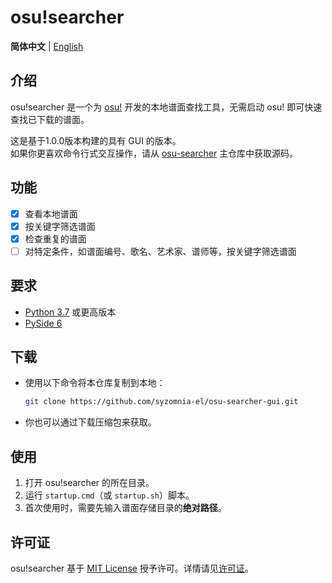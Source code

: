 # osu!searcher

**简体中文** | [English](README_en.md)

## 介绍

osu!searcher 是一个为 [osu!](https://osu.ppy.sh) 开发的本地谱面查找工具，无需启动 osu! 即可快速查找已下载的谱面。

这是基于1.0.0版本构建的具有 GUI 的版本。  
如果你更喜欢命令行式交互操作，请从 [osu-searcher](https://github.com/syzomnia-el/osu-searcher) 主仓库中获取源码。

## 功能

- [x] 查看本地谱面
- [x] 按关键字筛选谱面
- [x] 检查重复的谱面
- [ ] 对特定条件，如谱面编号、歌名、艺术家、谱师等，按关键字筛选谱面

## 要求

- [Python 3.7](https://www.python.org/downloads) 或更高版本
- [PySide 6](https://doc.qt.io/qtforpython/quickstart.html)

## 下载

- 使用以下命令将本仓库复制到本地：
  ```bash
  git clone https://github.com/syzomnia-el/osu-searcher-gui.git
  ```
- 你也可以通过下载压缩包来获取。

## 使用

1. 打开 osu!searcher 的所在目录。
2. 运行 `startup.cmd`（或 `startup.sh`）脚本。
3. 首次使用时，需要先输入谱面存储目录的**绝对路径**。

## 许可证

osu!searcher 基于 [MIT License](https://opensource.org/licenses/MIT) 授予许可。详情请见[许可证](LICENSE)。